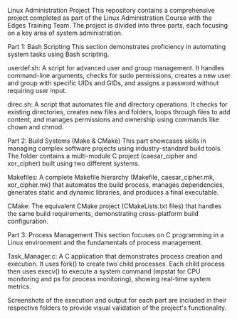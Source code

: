 Linux Administration Project
This repository contains a comprehensive project completed as part of the Linux Administration Course with the Edges Training Team. The project is divided into three parts, each focusing on a key area of system administration.

Part 1: Bash Scripting
This section demonstrates proficiency in automating system tasks using Bash scripting.

userdef.sh: A script for advanced user and group management. It handles command-line arguments, checks for sudo permissions, creates a new user and group with specific UIDs and GIDs, and assigns a password without requiring user input.

direc.sh: A script that automates file and directory operations. It checks for existing directories, creates new files and folders, loops through files to add content, and manages permissions and ownership using commands like chown and chmod.

Part 2: Build Systems (Make & CMake)
This part showcases skills in managing complex software projects using industry-standard build tools. The folder contains a multi-module C project (caesar_cipher and xor_cipher) built using two different systems.

Makefiles: A complete Makefile hierarchy (Makefile, caesar_cipher.mk, xor_cipher.mk) that automates the build process, manages dependencies, generates static and dynamic libraries, and produces a final executable.

CMake: The equivalent CMake project (CMakeLists.txt files) that handles the same build requirements, demonstrating cross-platform build configuration.

Part 3: Process Management
This section focuses on C programming in a Linux environment and the fundamentals of process management.

Task_Manager.c: A C application that demonstrates process creation and execution. It uses fork() to create two child processes. Each child process then uses execv() to execute a system command (mpstat for CPU monitoring and ps for process monitoring), showing real-time system metrics.

Screenshots of the execution and output for each part are included in their respective folders to provide visual validation of the project's functionality.
